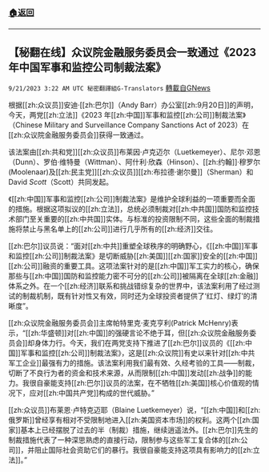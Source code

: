 ###  [:house:返回](README.md)
---


## 【秘翻在线】众议院金融服务委员会一致通过《2023年中国军事和监控公司制裁法案》
`9/21/2023 3:22 AM UTC 秘密翻譯組G-Translators` [轉載自GNews](https://gnews.org/articles/1719178)

根据[[zh:众议员]]安迪·[[zh:巴尔]]（Andy Barr）办公室[[zh:9月20日]]的声明，今天，两党[[zh:立法]]《2023 年[[zh:中国]]军事和监控[[zh:公司]]制裁法案》（Chinese Military and Surveillance Company Sanctions Act of 2023）在[[zh:众议院金融服务委员会]]获得一致通过。

该法案由[[zh:共和党]][[zh:众议员]]布莱因·卢克迈尔（Luetkemeyer）、尼尔·邓恩（Dunn）、罗伯·维特曼（Wittman）、阿什利·欣森（Hinson）、[[zh:约翰]]·穆罗尔(Moolenaar)及[[zh:民主党]][[zh:众议员]][[zh:布拉德·谢尔曼]]（Sherman）和David _Scott_（Scott）共同发起。

《[[zh:中国]]军事和监控[[zh:公司]]制裁法案》是维护全球利益的一项重要而全面的措施。根据这项拟议的[[zh:立法]]，总统必须制裁对[[zh:中共国]]国防和监控技术部门至关重要的[[zh:中共国]]实体。与标准的投资限制不同，这些全面的制裁措施将禁止与黑名单上的[[zh:公司]]进行几乎所有的[[zh:经济]]交往。

[[zh:巴尔]]议员说：“面对[[zh:中共]]重塑全球秩序的明确野心，《[[zh:中国]]军事和监控[[zh:公司]]制裁法案》是切断威胁[[zh:美国]][[zh:国家]]安全的[[zh:中国]][[zh:公司]]融资的重要工具。这项法案针对的是[[zh:中国]]军工实力的核心，确保那些与[[zh:中国]]国防和监控能力密不可分的[[zh:公司]]被隔离在全球[[zh:金融]]体系之外。在一个[[zh:经济]]联系和挑战错综复杂的世界中，该法案利用了经过测试的制裁机制，既有针对性又有效，同时还为全球投资者提供了‘红灯、绿灯’的清晰度”。

[[zh:众议院金融服务委员会]]主席帕特里克·麦克亨利(Patrick McHenry)表示，“[[zh:华盛顿]]对[[zh:中国]]的强硬言论不绝于耳，但[[zh:众议院金融服务委员会]]却身体力行。今天，我们在两党支持下推进了[[zh:巴尔]]议员的《[[zh:中国]]军事和监控[[zh:公司]]制裁法案》，这是[[zh:众议院]]有史以来针对[[zh:中共军工企业]]最强有力的措施。该法案利用我们最有效、久经考验的工具——制裁，切断了不良行为者的资金和技术来源，从而限制[[zh:中国]]发动[[zh:战争]]的能力。我很自豪能支持[[zh:巴尔]]议员的法案，在不牺牲[[zh:美国]]核心价值观的情况下，应对[[zh:中国共产党]]构成的世代威胁。”

[[zh:众议员]]布莱恩·卢特克迈耶（Blaine Luetkemeyer）说，“[[zh:中国]]和[[zh:俄罗斯]]曾经享有相对不受限制地进入[[zh:美国资本市场]]的权利。这两个[[zh:国家]]基本上已经摆脱了过去的半（制裁）措施，继续逍遥法外。[[zh:巴尔]]先生的制裁措施代表了一种深思熟虑的直接行动，限制参与这些军工复合体的[[zh:公司]]，并阻止国际社会资助它们的暴行。我很自豪能支持这项具有影响力的[[zh:立法]]。”
